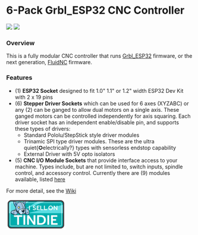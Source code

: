 
# 6-Pack Grbl_ESP32 CNC Controller

<img src="http://www.buildlog.net/blog/wp-content/uploads/2020/07/20200711_120633.jpg" width="600">

<img src="http://www.buildlog.net/blog/wp-content/uploads/2020/07/20200711_120737.jpg" width="600">

### Overview

This is a fully modular CNC controller that runs [Grbl_ESP32](https://github.com/bdring/Grbl_Esp32 "Grbl_Esp32 at github.com") firmware, or the next generation, [FluidNC](https://github.com/bdring/FluidNC "FluidNC at github.com") firmware.

### Features

- (1) **ESP32 Socket** designed to fit 1.0" 1.1" or 1.2" width ESP32 Dev Kit with 2 x 19 pins
- (6) **Stepper Driver Sockets** which can be used for 6 axes (XYZABC) or any (2) can be ganged to allow dual motors on a single axis. These ganged motors can be controlled independently for axis squaring. Each driver socket has an independent enable/disable pin, and supports these types of drivers:
  - Standard Pololu/StepStick style driver modules
  - Trinamic SPI type driver modules. These are the ultra quiet{✪electrically?} types with sensorless endstop capability
  - External Driver with 5V opto isolators
- (5) **CNC I/O Module Sockets** that provide interface access to your machine. Types include, but are not limited to, switch inputs, spindle control, and accessory control. Currently there are (9) modules available, listed [here](https://github.com/Longus/6-Pack_CNC_Controller/wiki/CNC-I-O-Module-List/ "CNC-I-O-Module-List")

For more detail, see the [Wiki](https://github.com/Longus/6-Pack_CNC_Controller/wiki)

[<img src="https://github.com/bdring/TMC2209_4x_DK/blob/main/images/tindie-logo.png" width="160">](https://www.tindie.com/products/33366583/6-pack-universal-cnc-controller/)
